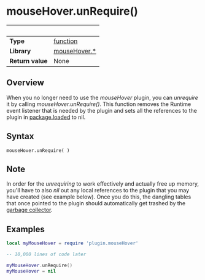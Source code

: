 # mouseHover.unRequire()

|                      | &nbsp; 
| -------------------- | ---------------------------------------------------------------
| __Type__             | [function](http://docs.coronalabs.com/api/type/Function.html)
| __Library__          | [mouseHover.*](Readme.markdown)
| __Return value__     | None



## Overview

When you no longer need to use the *mouseHover* plugin, you can _unrequire_ it by calling _mouseHover.unRequire()_. This function removes the Runtime event listener that is needed by the plugin and sets all the references to the plugin in [package.loaded](https://docs.coronalabs.com/api/library/package/loaded.html) to nil.



## Syntax

	mouseHover.unRequire( )


## Note

In order for the _unrequiring_ to work effectively and actually free up memory, you'll have to also _nil_ out any local references to the plugin that you may have created (see example below). Once you do this, the dangling tables that once pointed to the plugin should automatically get trashed by the [garbage collector](https://docs.coronalabs.com/api/library/global/collectgarbage.html). 

## Examples

``````lua
local myMouseHover = require 'plugin.mouseHover'

-- 10,000 lines of code later

myMouseHover.unRequire()
myMouseHover = nil

``````
